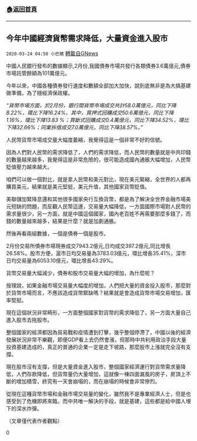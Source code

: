 ###  [:house:返回首頁](https://github.com/ourhimalayas/txt)
---

## 今年中國經濟貨幣需求降低，大量資金進入股市
`2020-03-24 04:58 小巴猪` [轉載自GNews](https://gnews.org/zh-hant/150342/)

中國人民銀行發布的數據顯示,2月份,我國債券市場共發行各類債券3.6萬億元,債券市場託管餘額為101萬億元。

今年以來，中國各種債券發行速度和數額全部加大加快，說到底無非是為大搞基建做準備，為了穩經濟保政權。

*“貨幣市場方面，於2月份，銀行間貨幣市場成交共計58.0萬億元，同比下降8.22%，環比下降16.24%。其中，質押式回購成交50.6萬億元，同比下降1.16%，環比下降13.83 %；買斷式回購成交0.4萬億元，同比下降34.52%，環比下降32.66%；同業拆借成交7.0萬億元，同比下降38.57%。”*

人民幣貨幣市場成交量大幅度萎縮，我覺得這是一個非常不好的信號。

因為人們對人民幣的需求降低了，人們的需求降低，而人民幣的數量就是中共印錢的數量越來越多，我覺得這是非常危險的，很可能造成國內通脹大幅增加，人民幣貶值壓力越來越大。

咱們可以做一個對比，就是拿人民幣和美元對比，現在美元緊縮，全世界的人都再購買美元，結果就是美元堅挺，美元升值，其他國家貨幣貶值。

美聯儲加緊降息還和其他很多國家央行互換貨幣，都是為了解決全世界金融市場美元短缺的問題，而反觀人民幣這邊，交易量大幅降低，一方面國際市場對人民幣的需求量很少，另一方面，就是中國這個國家，國內老百姓不再需要那麼多錢了，而錢的數量越來越多，結果是什麼？就是加劇通脹。

然後再看兩組數據，一個是債券一個是股市。

2月份交易所債券市場現券成交7943.2億元,日均成交397.2億元,同比增長26.58%。股市方便，滬市日均交易量為3783.03億元，環比增長35.41%，深市日均交易量為6053.10億元，環比增長43.29%。

貨幣交易量大幅減少，債券和股市交易量大幅的增加，為什麼呢？

按理說，如果金融市場交易量大幅度的增加，人們把大量的資金投入股市，那麼對於貨幣市場而言，不應該造成貨幣緊缺嗎？結果就是會造成貨幣市場交易增加，匯率堅挺。

現在這個狀況非常畸形，一方面整個國家對貨幣的需求降低了，另一方面大量自己進入股市去拖股市。

整個國家的經濟都因為貿易戰和疫情遭到打擊，幾乎整個停滯了，中國以後的經濟發展狀況非常不樂觀，即便GDP看上去仍然會漲，但那時中共利用政治手段大量投資基建造成的，真正的普通的企業一定是走下坡路，那麼股市上漲就完全沒有支撐。

現在股市沒有支撐，但是大量資金進入股市，整個國家經濟運行對貨幣需求量降低，人們存款降低，但貨幣量仍大量增加，這就像一棟四面漏風的房子，房頂上不斷的增加積雪，終究有一天會崩塌的，而在崩塌的時候會非常慘烈。

從現在這種貨幣市場和金融市場交易量的變化，雖然我不是專業經濟人士，但是也感受到了危機即將來臨，而中共唯一解決的手段，就是基建，這些都是給中國人埋下的深水炸彈。

（文章僅代表作者觀點）

0
